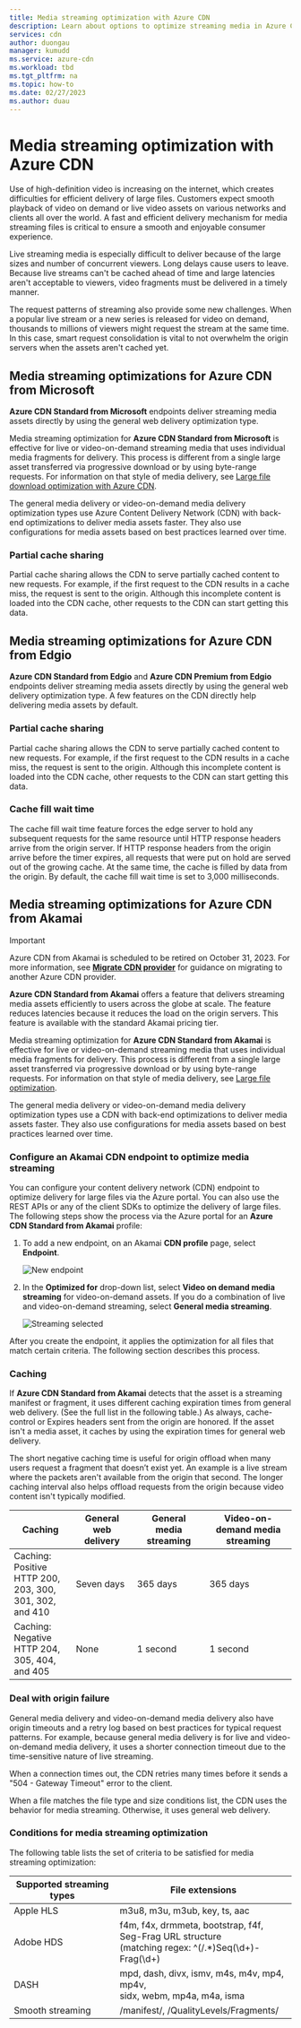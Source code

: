 ```yaml
---
title: Media streaming optimization with Azure CDN
description: Learn about options to optimize streaming media in Azure Content Delivery Network, such as partial cache sharing and cache fill wait time.
services: cdn
author: duongau
manager: kumudd
ms.service: azure-cdn
ms.workload: tbd
ms.tgt_pltfrm: na
ms.topic: how-to
ms.date: 02/27/2023
ms.author: duau
---
```

# Media streaming optimization with Azure CDN
 
Use of high-definition video is increasing on the internet, which creates difficulties for efficient delivery of large files. Customers expect smooth playback of video on demand or live video assets on various networks and clients all over the world. A fast and efficient delivery mechanism for media streaming files is critical to ensure a smooth and enjoyable consumer experience.  

Live streaming media is especially difficult to deliver because of the large sizes and number of concurrent viewers. Long delays cause users to leave. Because live streams can't be cached ahead of time and large latencies aren't acceptable to viewers, video fragments must be delivered in a timely manner. 

The request patterns of streaming also provide some new challenges. When a popular live stream or a new series is released for video on demand, thousands to millions of viewers might request the stream at the same time. In this case, smart request consolidation is vital to not overwhelm the origin servers when the assets aren't cached yet.
 

## Media streaming optimizations for Azure CDN from Microsoft

**Azure CDN Standard from Microsoft** endpoints deliver streaming media assets directly by using the general web delivery optimization type. 

Media streaming optimization for **Azure CDN Standard from Microsoft** is effective for live or video-on-demand streaming media that uses individual media fragments for delivery. This process is different from a single large asset transferred via progressive download or by using byte-range requests. For information on that style of media delivery, see [Large file download optimization with Azure CDN](cdn-large-file-optimization.md).

The general media delivery or video-on-demand media delivery optimization types use Azure Content Delivery Network (CDN) with back-end optimizations to deliver media assets faster. They also use configurations for media assets based on best practices learned over time.

### Partial cache sharing

Partial cache sharing allows the CDN to serve partially cached content to new requests. For example, if the first request to the CDN results in a cache miss, the request is sent to the origin. Although this incomplete content is loaded into the CDN cache, other requests to the CDN can start getting this data. 


<a name='media-streaming-optimizations-for-azure-cdn-from-verizon'></a>

## Media streaming optimizations for Azure CDN from Edgio

**Azure CDN Standard from Edgio** and **Azure CDN Premium from Edgio** endpoints deliver streaming media assets directly by using the general web delivery optimization type. A few features on the CDN directly help delivering media assets by default.

### Partial cache sharing

Partial cache sharing allows the CDN to serve partially cached content to new requests. For example, if the first request to the CDN results in a cache miss, the request is sent to the origin. Although this incomplete content is loaded into the CDN cache, other requests to the CDN can start getting this data. 

### Cache fill wait time

 The cache fill wait time feature forces the edge server to hold any subsequent requests for the same resource until HTTP response headers arrive from the origin server. If HTTP response headers from the origin  arrive before the timer expires, all requests that were put on hold are served out of the growing cache. At the same time, the cache is filled by data from the origin. By default, the cache fill wait time is set to 3,000 milliseconds. 

 
## Media streaming optimizations for Azure CDN from Akamai

> [!IMPORTANT]
> Azure CDN from Akamai is scheduled to be retired on October 31, 2023. For more information, see [**Migrate CDN provider**](cdn-change-provider.md) for guidance on migrating to another Azure CDN provider.

**Azure CDN Standard from Akamai** offers a feature that delivers streaming media assets efficiently to users across the globe at scale. The feature reduces latencies because it reduces the load on the origin servers. This feature is available with the standard Akamai pricing tier. 

Media streaming optimization for **Azure CDN Standard from Akamai** is effective for live or video-on-demand streaming media that uses individual media fragments for delivery. This process is different from a single large asset transferred via progressive download or by using byte-range requests. For information on that style of media delivery, see [Large file optimization](cdn-large-file-optimization.md).

The general media delivery or video-on-demand media delivery optimization types use a CDN with back-end optimizations to deliver media assets faster. They also use configurations for media assets based on best practices learned over time.

### Configure an Akamai CDN endpoint to optimize media streaming
 
You can configure your content delivery network (CDN) endpoint to optimize delivery for large files via the Azure portal. You can also use the REST APIs or any of the client SDKs to optimize the delivery of large files. The following steps show the process via the Azure portal for an **Azure CDN Standard from Akamai** profile:

1. To add a new endpoint, on an Akamai **CDN profile** page, select **Endpoint**.
  
    ![New endpoint](./media/cdn-media-streaming-optimization/cdn-new-akamai-endpoint.png)

2. In the **Optimized for** drop-down list, select **Video on demand media streaming** for video-on-demand assets. If you do a combination of live and video-on-demand streaming, select **General media streaming**.

    ![Streaming selected](./media/cdn-media-streaming-optimization/02_Creating.png) 
 
After you create the endpoint, it applies the optimization for all files that match certain criteria. The following section describes this process. 

### Caching

If **Azure CDN Standard from Akamai** detects that the asset is a streaming manifest or fragment, it uses different caching expiration times from general web delivery. (See the full list in the following table.) As always, cache-control or Expires headers sent from the origin are honored. If the asset isn't a media asset, it caches by using the expiration times for general web delivery.

The short negative caching time is useful for origin offload when many users request a fragment that doesn’t exist yet. An example is a live stream where the packets aren't available from the origin that second. The longer caching interval also helps offload requests from the origin because video content isn't typically modified.

| Caching  | General web delivery | General media streaming | Video-on-demand media streaming  
|--- | --- | --- | ---
| Caching: Positive <br> HTTP 200, 203, 300, <br> 301, 302, and 410 | Seven days |365 days | 365 days   
| Caching: Negative <br> HTTP 204, 305, 404, <br> and 405 | None | 1 second | 1 second
 
### Deal with origin failure  

General media delivery and video-on-demand media delivery also have origin timeouts and a retry log based on best practices for typical request patterns. For example, because general media delivery is for live and video-on-demand media delivery, it uses a shorter connection timeout due to the time-sensitive nature of live streaming.

When a connection times out, the CDN retries many times before it sends a "504 - Gateway Timeout" error to the client. 

When a file matches the file type and size conditions list, the CDN uses the behavior for media streaming. Otherwise, it uses general web delivery.
   
### Conditions for media streaming optimization 

The following table lists the set of criteria to be satisfied for media streaming optimization: 
 
Supported streaming types | File extensions  
--- | ---  
Apple HLS | m3u8, m3u, m3ub, key, ts, aac
Adobe HDS | f4m, f4x, drmmeta, bootstrap, f4f,<br>Seg-Frag URL structure <br> (matching regex: ^(/.*)Seq(\d+)-Frag(\d+)
DASH | mpd, dash, divx, ismv, m4s, m4v, mp4, mp4v, <br> sidx, webm, mp4a, m4a, isma
Smooth streaming | /manifest/, /QualityLevels/Fragments/
  
 
